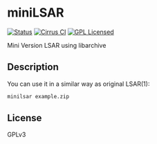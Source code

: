 miniLSAR
========
[![Status](https://img.shields.io/badge/status-prealpha-lightgrey.svg)]()
[![Cirrus CI](https://api.cirrus-ci.com/github/neverwin/miniLSAR.svg?branch=master)](https://cirrus-ci.com/github/neverwin/miniLSAR)
[![GPL Licensed](https://img.shields.io/badge/License-GPL-blue.svg?style=flat)](https://opensource.org/licenses/GPL-3.0)

Mini Version LSAR using libarchive

## Description

You can use it in a similar way as original LSAR(1):

```bash
minilsar example.zip
```

## License

GPLv3